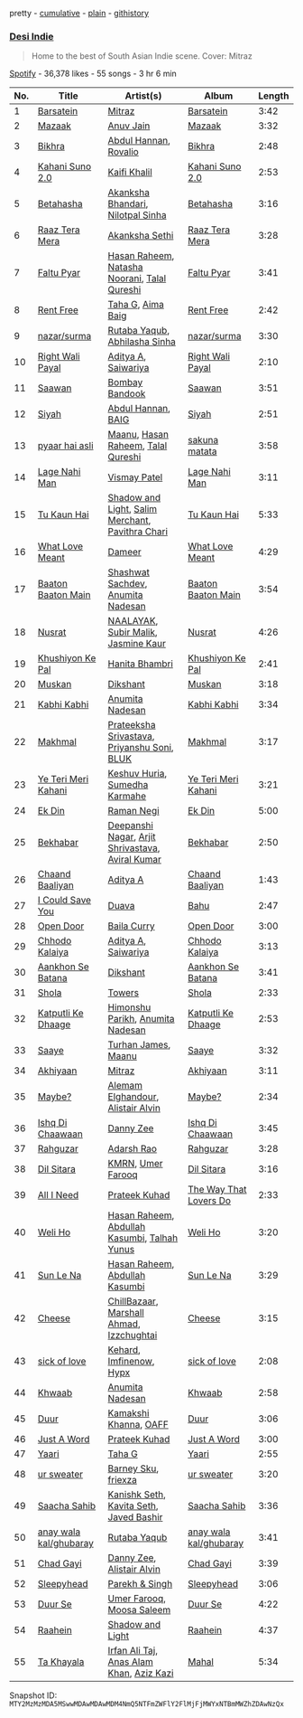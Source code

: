 pretty - [cumulative](/playlists/cumulative/37i9dQZF1DX9Kz7jBbxgYQ.md) - [plain](/playlists/plain/37i9dQZF1DX9Kz7jBbxgYQ) - [githistory](https://github.githistory.xyz/mackorone/spotify-playlist-archive/blob/main/playlists/plain/37i9dQZF1DX9Kz7jBbxgYQ)

### [Desi Indie ](https://open.spotify.com/playlist/37i9dQZF1DX9Kz7jBbxgYQ)

> Home to the best of South Asian Indie scene\. Cover: Mitraz

[Spotify](https://open.spotify.com/user/spotify) - 36,378 likes - 55 songs - 3 hr 6 min

| No. | Title | Artist(s) | Album | Length |
|---|---|---|---|---|
| 1 | [Barsatein](https://open.spotify.com/track/3RgqESJgY3KhxvonPhZ9Gp) | [Mitraz](https://open.spotify.com/artist/3iGhlvzpXc0UHBQ7klAItX) | [Barsatein](https://open.spotify.com/album/5JNgoPSzkWxkT1W2EMqgR7) | 3:42 |
| 2 | [Mazaak](https://open.spotify.com/track/6BvRzfqi3sMAoQYnRpMVL0) | [Anuv Jain](https://open.spotify.com/artist/4gdMJYnopf2nEUcanAwstx) | [Mazaak](https://open.spotify.com/album/4Z5Z0qWzKvTgv7XRnodjNU) | 3:32 |
| 3 | [Bikhra](https://open.spotify.com/track/0OdztoASgKBBNcAgtErk0X) | [Abdul Hannan](https://open.spotify.com/artist/5mWQT8CLTa4mAQAJdFjHb1), [Rovalio](https://open.spotify.com/artist/01pFDtbY3k5uOmy0Pbg93C) | [Bikhra](https://open.spotify.com/album/4yfjeaROize8h6IkgU5RBn) | 2:48 |
| 4 | [Kahani Suno 2.0](https://open.spotify.com/track/4VsP4Dm8gsibRxB5I2hEkw) | [Kaifi Khalil](https://open.spotify.com/artist/1n9EM0Y4A89vuRiA93gSS9) | [Kahani Suno 2.0](https://open.spotify.com/album/6BHlJhCk1vjCG6hqTG2SFV) | 2:53 |
| 5 | [Betahasha](https://open.spotify.com/track/7D5x7oRRK279Tx3SzJ95it) | [Akanksha Bhandari](https://open.spotify.com/artist/2U5K35Kwj0LqkfG3ENnnSL), [Nilotpal Sinha](https://open.spotify.com/artist/5JJJXKgD03icW3z2dkjTTV) | [Betahasha](https://open.spotify.com/album/56DhJ2JIMfgT8mEI5VczxT) | 3:16 |
| 6 | [Raaz Tera Mera](https://open.spotify.com/track/4hGHgXcTOD8BzJKMz062ZN) | [Akanksha Sethi](https://open.spotify.com/artist/70gqhziA790XfoUL5FWD16) | [Raaz Tera Mera](https://open.spotify.com/album/600DUfcwqsdjfnTK15RogK) | 3:28 |
| 7 | [Faltu Pyar](https://open.spotify.com/track/1yFryDjhXXIIaJA1dKqrab) | [Hasan Raheem](https://open.spotify.com/artist/6gIqKYKRmltKfkTnxhMv8V), [Natasha Noorani](https://open.spotify.com/artist/1nGL9DljVpkRcayU8Wi285), [Talal Qureshi](https://open.spotify.com/artist/0nES9rTgJJV7uJF2cIkJNS) | [Faltu Pyar](https://open.spotify.com/album/5DfIEUN6BSCNEETICvOQtm) | 3:41 |
| 8 | [Rent Free](https://open.spotify.com/track/33ceEkDXui08r2MswdCBcX) | [Taha G](https://open.spotify.com/artist/4sqyi6AnMdNtF5H0UD1Nv5), [Aima Baig](https://open.spotify.com/artist/2MNI4W0Pblx8NF4WvutxgA) | [Rent Free](https://open.spotify.com/album/1pPIHSuDOCRs8mJkYqv6xK) | 2:42 |
| 9 | [nazar/surma](https://open.spotify.com/track/7LgOVDbOr2xAKrBwuEwGDw) | [Rutaba Yaqub](https://open.spotify.com/artist/1jA3YcX1zKWTaWL7wp3PqI), [Abhilasha Sinha](https://open.spotify.com/artist/3FJ13syehmla1ybPZYHYHW) | [nazar/surma](https://open.spotify.com/album/0zlUqmSdwGkEvp1KlITSbz) | 3:30 |
| 10 | [Right Wali Payal](https://open.spotify.com/track/0y8lqslrswqgJgDKNxd8zo) | [Aditya A](https://open.spotify.com/artist/4wwYGgSpeBtvk5WX6HBqzw), [Saiwariya](https://open.spotify.com/artist/34Bsd6kohYGNWw1zvqkVd5) | [Right Wali Payal](https://open.spotify.com/album/3dOjLj8aNk6XbdR1Sfv5Va) | 2:10 |
| 11 | [Saawan](https://open.spotify.com/track/7udmtuYHCGp0ImJAncUj1q) | [Bombay Bandook](https://open.spotify.com/artist/3VkYRrfqoEIhBfcHTvdYGs) | [Saawan](https://open.spotify.com/album/0OBagpEC0U7iCLzITGnlAu) | 3:51 |
| 12 | [Siyah](https://open.spotify.com/track/4tkk65MyQNzYOQKgVbLCZ3) | [Abdul Hannan](https://open.spotify.com/artist/5mWQT8CLTa4mAQAJdFjHb1), [BAIG](https://open.spotify.com/artist/0IJYAmQhqf7gY8FkoSCSwZ) | [Siyah](https://open.spotify.com/album/15xc5hGNYM8h7JSzosKzt3) | 2:51 |
| 13 | [pyaar hai asli](https://open.spotify.com/track/1WUUDaIcbhfpT8zOSJSUq7) | [Maanu](https://open.spotify.com/artist/3scNK8e4mqnP6Rb8a3lwZY), [Hasan Raheem](https://open.spotify.com/artist/6gIqKYKRmltKfkTnxhMv8V), [Talal Qureshi](https://open.spotify.com/artist/0nES9rTgJJV7uJF2cIkJNS) | [sakuna matata](https://open.spotify.com/album/1uTqbU7ucZyccnXtqtVsOc) | 3:58 |
| 14 | [Lage Nahi Man](https://open.spotify.com/track/6sdird6R3Bl7KXbCXpnPVy) | [Vismay Patel](https://open.spotify.com/artist/43jHbOAD9UtOEO1la8CVHs) | [Lage Nahi Man](https://open.spotify.com/album/1EKU9Nm6UNHQJg8F46agRR) | 3:11 |
| 15 | [Tu Kaun Hai](https://open.spotify.com/track/0z4WjqjRgQJuXlWbOC5L6A) | [Shadow and Light](https://open.spotify.com/artist/6BG3rlgfBM8V8JStjm7IFa), [Salim Merchant](https://open.spotify.com/artist/1TbRSunWGZ46mqnapcWxrm), [Pavithra Chari](https://open.spotify.com/artist/16IvLiMrXTMDCT1o2btRrG) | [Tu Kaun Hai](https://open.spotify.com/album/4UgSmIR3uBY5ehDNeZszsZ) | 5:33 |
| 16 | [What Love Meant](https://open.spotify.com/track/51r4ThTtRZgGyDstKxgvgi) | [Dameer](https://open.spotify.com/artist/1rTEkzUiftHqoVMjSucIV6) | [What Love Meant](https://open.spotify.com/album/0DAn2VlU2jpAvuoXKdJZfx) | 4:29 |
| 17 | [Baaton Baaton Main](https://open.spotify.com/track/764XnzLSpfB7VSMkKywfMB) | [Shashwat Sachdev](https://open.spotify.com/artist/465OXuCU8YZNmVG1leLwQ9), [Anumita Nadesan](https://open.spotify.com/artist/1nmKYy6efdYl8sIcT0gCLJ) | [Baaton Baaton Main](https://open.spotify.com/album/0QVNwZykSmyVyFLbKZkMMY) | 3:54 |
| 18 | [Nusrat](https://open.spotify.com/track/1J8u6r4Iy1fT3xEil4p7VP) | [NAALAYAK](https://open.spotify.com/artist/6BWd8VpOoODhMOPks4sI6R), [Subir Malik](https://open.spotify.com/artist/0GUULpt9IvFRrY3RnG4tOW), [Jasmine Kaur](https://open.spotify.com/artist/1jKO7eePUCtEhfTzEIRE8G) | [Nusrat](https://open.spotify.com/album/3tTQGJAqjSEAUjTvvNrHsx) | 4:26 |
| 19 | [Khushiyon Ke Pal](https://open.spotify.com/track/3chiE90csYmQ8UIZvuT9gH) | [Hanita Bhambri](https://open.spotify.com/artist/3Y5nIabMJLTsWgW6Jqdn7n) | [Khushiyon Ke Pal](https://open.spotify.com/album/6evDJ3PMbBfWrzWg4mLOK0) | 2:41 |
| 20 | [Muskan](https://open.spotify.com/track/16ZcfVSuCcBDdlpvmEIA1i) | [Dikshant](https://open.spotify.com/artist/0kTAB5SUakX286t6K7J3QR) | [Muskan](https://open.spotify.com/album/3NLZpWHd23xx5YYveGbNlv) | 3:18 |
| 21 | [Kabhi Kabhi](https://open.spotify.com/track/2D67rL8nrEWiLug7w2Q6nh) | [Anumita Nadesan](https://open.spotify.com/artist/1nmKYy6efdYl8sIcT0gCLJ) | [Kabhi Kabhi](https://open.spotify.com/album/4z793Z8t0qUdwercwEUK1M) | 3:34 |
| 22 | [Makhmal](https://open.spotify.com/track/46qCjuV2ydLZNdGxf2PSWB) | [Prateeksha Srivastava](https://open.spotify.com/artist/6Tt4bucXZfk6Vasj3fSaCT), [Priyanshu Soni](https://open.spotify.com/artist/6MB9eP64yx5KQ12VLrXo6p), [BLUK](https://open.spotify.com/artist/5VwEh2dfVTTVtQ0Q3C1e4r) | [Makhmal](https://open.spotify.com/album/1vyIwvbXKGfu9AoLNg6WGx) | 3:17 |
| 23 | [Ye Teri Meri Kahani](https://open.spotify.com/track/1IsMTMT8ASvZqApzGKkAG9) | [Keshuv Huria](https://open.spotify.com/artist/43uO9cJvNgdhonRDXdRjsa), [Sumedha Karmahe](https://open.spotify.com/artist/4MEdY6uFLSNWHq4kKrDx4j) | [Ye Teri Meri Kahani](https://open.spotify.com/album/0iW00NWqfNMXBxfAfJ9TDg) | 3:21 |
| 24 | [Ek Din](https://open.spotify.com/track/6hFeEa1XPaw2bbHi8eFt4x) | [Raman Negi](https://open.spotify.com/artist/1ZsF8DeNQav5xvu4X5KsYB) | [Ek Din](https://open.spotify.com/album/61VF8aptPP2fs4Idcakhr1) | 5:00 |
| 25 | [Bekhabar](https://open.spotify.com/track/20H7gJ6egUmfOzQ00t5DEH) | [Deepanshi Nagar](https://open.spotify.com/artist/3rRSuKh0igtO8J7uHz2AgQ), [Arjit Shrivastava](https://open.spotify.com/artist/7EBfv067H7dViRbeOVQqFv), [Aviral Kumar](https://open.spotify.com/artist/4VWA00yIUYAA3b0jsjdx1z) | [Bekhabar](https://open.spotify.com/album/1NvOkJwsKFEzthlxDr9UnV) | 2:50 |
| 26 | [Chaand Baaliyan](https://open.spotify.com/track/0snQrp1VaY5Pj1YIHRJpRJ) | [Aditya A](https://open.spotify.com/artist/4wwYGgSpeBtvk5WX6HBqzw) | [Chaand Baaliyan](https://open.spotify.com/album/6AJaDEafyyyWWXHZQtcFGe) | 1:43 |
| 27 | [I Could Save You](https://open.spotify.com/track/6itdaQh0oR32nRC5gcpP8q) | [Duava](https://open.spotify.com/artist/0F88EwGyoS0Mi3VftQjyEj) | [Bahu](https://open.spotify.com/album/6qwGQgm99tnKU2tJ7qEB4y) | 2:47 |
| 28 | [Open Door](https://open.spotify.com/track/2525hFocawLjp4pl2dNaYl) | [Baila Curry](https://open.spotify.com/artist/5DyGDTfz4KZ7XcUXHcXrly) | [Open Door](https://open.spotify.com/album/0kz2KBoateX8kykLZO8RRc) | 3:00 |
| 29 | [Chhodo Kalaiya](https://open.spotify.com/track/6pkR6jHUCqZY1rkjDiXLTR) | [Aditya A](https://open.spotify.com/artist/4wwYGgSpeBtvk5WX6HBqzw), [Saiwariya](https://open.spotify.com/artist/34Bsd6kohYGNWw1zvqkVd5) | [Chhodo Kalaiya](https://open.spotify.com/album/7BkrpzKAfxtLlhqEfKJadQ) | 3:13 |
| 30 | [Aankhon Se Batana](https://open.spotify.com/track/1ZiReD9pPTttQWwSoYqdyH) | [Dikshant](https://open.spotify.com/artist/0kTAB5SUakX286t6K7J3QR) | [Aankhon Se Batana](https://open.spotify.com/album/57FSK7an8LmvStMZviJ8Ws) | 3:41 |
| 31 | [Shola](https://open.spotify.com/track/2wMF8mtqMtQbROrsyCca7p) | [Towers](https://open.spotify.com/artist/3RtQy4G1wwfnhyegf4czBO) | [Shola](https://open.spotify.com/album/4UA8orPLg78snykTx9Sn1N) | 2:33 |
| 32 | [Katputli Ke Dhaage](https://open.spotify.com/track/520NVZmA0cXVRrUUg0hOsc) | [Himonshu Parikh](https://open.spotify.com/artist/0AHysaqWv1LHwqk5P5lTMX), [Anumita Nadesan](https://open.spotify.com/artist/1nmKYy6efdYl8sIcT0gCLJ) | [Katputli Ke Dhaage](https://open.spotify.com/album/6C4fAoH6g6MAfWjjaeUaWP) | 2:53 |
| 33 | [Saaye](https://open.spotify.com/track/40H5kKnRnnzf31N5UiECJL) | [Turhan James](https://open.spotify.com/artist/2ox32lGyYOobDvszKTITkP), [Maanu](https://open.spotify.com/artist/3scNK8e4mqnP6Rb8a3lwZY) | [Saaye](https://open.spotify.com/album/0J3TKBNNYzrev70LxTKziX) | 3:32 |
| 34 | [Akhiyaan](https://open.spotify.com/track/2l3dFxtoSMgMQVyRIUHjpz) | [Mitraz](https://open.spotify.com/artist/3iGhlvzpXc0UHBQ7klAItX) | [Akhiyaan](https://open.spotify.com/album/4MBCBnMZyFFv8Ch9elmLsL) | 3:11 |
| 35 | [Maybe?](https://open.spotify.com/track/6snNUMOI96RDQ54NsTInt7) | [Alemam Elghandour](https://open.spotify.com/artist/3HAn0ZaBosAui4f1jggyLi), [Alistair Alvin](https://open.spotify.com/artist/6oVcou7NADA31wfWBtZchF) | [Maybe?](https://open.spotify.com/album/6xKqQRNxkMdUSU3UXixtUI) | 2:34 |
| 36 | [Ishq Di Chaawaan](https://open.spotify.com/track/32QciyqHLkDbIfSMwZ4vaF) | [Danny Zee](https://open.spotify.com/artist/70qZujn9S3knvDBUOJBYXP) | [Ishq Di Chaawaan](https://open.spotify.com/album/3wCkTerpj85FLiecQwQnsJ) | 3:45 |
| 37 | [Rahguzar](https://open.spotify.com/track/29aAMNNgGe3g5G4CnwlHuL) | [Adarsh Rao](https://open.spotify.com/artist/6RaFiPHsbMRHJ4u4UWf6II) | [Rahguzar](https://open.spotify.com/album/6fsdSpZ9mIXtePUwsNE4v3) | 3:28 |
| 38 | [Dil Sitara](https://open.spotify.com/track/6E49Dj1VZYHjtLNbiBlJ7H) | [KMRN](https://open.spotify.com/artist/6qilOLk8soI4DjjM2wZlO1), [Umer Farooq](https://open.spotify.com/artist/3hVxqR4x3D6PaJWHICzhpt) | [Dil Sitara](https://open.spotify.com/album/2Eiz0dpcqqtCfV4upVEe3Y) | 3:16 |
| 39 | [All I Need](https://open.spotify.com/track/47hXMyQDGW8sA1NGqmFL7h) | [Prateek Kuhad](https://open.spotify.com/artist/0tC995Rfn9k2l7nqgCZsV7) | [The Way That Lovers Do](https://open.spotify.com/album/4WLh56ZjwINYBNhaxLvEhA) | 2:33 |
| 40 | [Weli Ho](https://open.spotify.com/track/3xoeyCTIlvBaLuTmewPRwL) | [Hasan Raheem](https://open.spotify.com/artist/6gIqKYKRmltKfkTnxhMv8V), [Abdullah Kasumbi](https://open.spotify.com/artist/0GlE0oxdKhuakcFHkeZ7fR), [Talhah Yunus](https://open.spotify.com/artist/3mGW1eoqwNtCxd8R3hIOM5) | [Weli Ho](https://open.spotify.com/album/7CgXTd6AhH7tNNBq8soFu7) | 3:20 |
| 41 | [Sun Le Na](https://open.spotify.com/track/0tyK2eyMatZvNCVtbdNlmt) | [Hasan Raheem](https://open.spotify.com/artist/6gIqKYKRmltKfkTnxhMv8V), [Abdullah Kasumbi](https://open.spotify.com/artist/0GlE0oxdKhuakcFHkeZ7fR) | [Sun Le Na](https://open.spotify.com/album/1Mltm1wPVWUcp7tg7FnJCk) | 3:29 |
| 42 | [Cheese](https://open.spotify.com/track/2BvnZRo7CyFo0JcMhmnBUA) | [ChillBazaar](https://open.spotify.com/artist/2NAjKl5QHznzsMfHy6cGOJ), [Marshall Ahmad](https://open.spotify.com/artist/3c7YStlXDTZyJjiIcsJDJP), [Izzchughtai](https://open.spotify.com/artist/211ei6ZiUeBMIXUZGBaJ4S) | [Cheese](https://open.spotify.com/album/7mCUKPoOkeiT2F1REIVjYG) | 3:15 |
| 43 | [sick of love](https://open.spotify.com/track/2LGEb04cnweMm8wUehz1Qd) | [Kehard](https://open.spotify.com/artist/6bQNj9hzQAggybweFsY8G8), [Imfinenow](https://open.spotify.com/artist/4VegDdugwCSdbyoHdObFEy), [Hypx](https://open.spotify.com/artist/0dawqbUeQnvKVNWbjDYYww) | [sick of love](https://open.spotify.com/album/0bYYALbE5axhl27IgGqLL9) | 2:08 |
| 44 | [Khwaab](https://open.spotify.com/track/0iEdt7cayQ2XbicDeWFztj) | [Anumita Nadesan](https://open.spotify.com/artist/1nmKYy6efdYl8sIcT0gCLJ) | [Khwaab](https://open.spotify.com/album/2kNkewZHbS6gbDlDoIqFy4) | 2:58 |
| 45 | [Duur](https://open.spotify.com/track/12GcQC9YI2VWwPGxnmrSlJ) | [Kamakshi Khanna](https://open.spotify.com/artist/1HMOlfBc4CK1WXcIeNnLPq), [OAFF](https://open.spotify.com/artist/2k66ibJfgMigF5QWqUgLyR) | [Duur](https://open.spotify.com/album/1osbbEkkZTnW5cUA44YoVz) | 3:06 |
| 46 | [Just A Word](https://open.spotify.com/track/4iP7HF6dhCmvXOk6pHnX9u) | [Prateek Kuhad](https://open.spotify.com/artist/0tC995Rfn9k2l7nqgCZsV7) | [Just A Word](https://open.spotify.com/album/6vsFUU0gYqbQVoV2tiz94v) | 3:00 |
| 47 | [Yaari](https://open.spotify.com/track/2a2k6Ny2nMhwEvCoa8nnnU) | [Taha G](https://open.spotify.com/artist/4sqyi6AnMdNtF5H0UD1Nv5) | [Yaari](https://open.spotify.com/album/4l1LuBBpG0vEI6VqbPHcxG) | 2:55 |
| 48 | [ur sweater](https://open.spotify.com/track/5Dm6An47nSw89nSu0KHdtg) | [Barney Sku](https://open.spotify.com/artist/77ziiu02mos4YrZ4mpWO0v), [friexza](https://open.spotify.com/artist/3DGKUbhwIE6KEIbpJhp5Cq) | [ur sweater](https://open.spotify.com/album/2Ai8C3NJ1DOKA0Fl9uUuRX) | 3:20 |
| 49 | [Saacha Sahib](https://open.spotify.com/track/17aNTNL5QuHmomXRTeUpVN) | [Kanishk Seth](https://open.spotify.com/artist/4hGFNXuWut4b2sfJCJJNEo), [Kavita Seth](https://open.spotify.com/artist/3nQ125TJobosBH446Dsvvv), [Javed Bashir](https://open.spotify.com/artist/5diMmmNkRVfgUnXJrzXzjZ) | [Saacha Sahib](https://open.spotify.com/album/4OuOdarOPimks7xemmkcPI) | 3:36 |
| 50 | [anay wala kal/ghubaray](https://open.spotify.com/track/5oLXoUvHMQ7CQw5kUbPOSu) | [Rutaba Yaqub](https://open.spotify.com/artist/1jA3YcX1zKWTaWL7wp3PqI) | [anay wala kal/ghubaray](https://open.spotify.com/album/31lIz2jbV3iZJBs1YxnDyI) | 3:41 |
| 51 | [Chad Gayi](https://open.spotify.com/track/4YLD5sgxNXXhDrb0Jltp01) | [Danny Zee](https://open.spotify.com/artist/70qZujn9S3knvDBUOJBYXP), [Alistair Alvin](https://open.spotify.com/artist/6oVcou7NADA31wfWBtZchF) | [Chad Gayi](https://open.spotify.com/album/7J3VIh1bQTiYvM8yO72l8Z) | 3:39 |
| 52 | [Sleepyhead](https://open.spotify.com/track/5WppvSzsJBoQhT6V8HV9U8) | [Parekh & Singh](https://open.spotify.com/artist/5HyacDSdBkCTDOBoX49ayp) | [Sleepyhead](https://open.spotify.com/album/3fw8NcJqdA53NtZHGzU6cS) | 3:06 |
| 53 | [Duur Se](https://open.spotify.com/track/3ODxqsvcsdmG7ucehNSxn1) | [Umer Farooq](https://open.spotify.com/artist/3hVxqR4x3D6PaJWHICzhpt), [Moosa Saleem](https://open.spotify.com/artist/16m66acFCoUlPwjQf9D6fN) | [Duur Se](https://open.spotify.com/album/6Ly24eStpe3CeK0YcOxVio) | 4:22 |
| 54 | [Raahein](https://open.spotify.com/track/7CHGpAMZ4RuPXaZ0C811Ur) | [Shadow and Light](https://open.spotify.com/artist/6BG3rlgfBM8V8JStjm7IFa) | [Raahein](https://open.spotify.com/album/0C4I8cU0oiUgDjjtWzX9SX) | 4:37 |
| 55 | [Ta Khayala](https://open.spotify.com/track/0NyqnSwYGDbM72PUiRVGjM) | [Irfan Ali Taj](https://open.spotify.com/artist/0wzji6eI2JiZNztAEoXer4), [Anas Alam Khan](https://open.spotify.com/artist/5jBNrNEJZsx9jAmNJtnPkd), [Aziz Kazi](https://open.spotify.com/artist/5fcwlFnNLnw4OSMy6oNdnG) | [Mahal](https://open.spotify.com/album/6kVbEY9BY2Fqqr0St7HaXG) | 5:34 |

Snapshot ID: `MTY2MzMzMDA5MSwwMDAwMDAwMDM4NmQ5NTFmZWFlY2FlMjFjMWYxNTBmMWZhZDAwNzQx`
